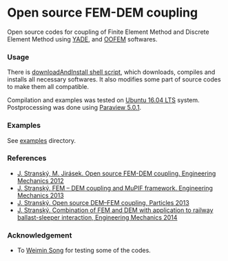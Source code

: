 # Open source FEM-DEM coupling
Open source codes for coupling of Finite Element Method and Discrete Element Method using
[YADE](http://yade-dem.org),
and
[OOFEM](http://www.oofem.org)
softwares.

### Usage
There is [downloadAndInstall shell script](installation/downloadAndInstall), which downloads, compiles and installs all necessary softwares. It also modifies some part of source codes to make them all compatible.

Compilation and examples was tested on [Ubuntu 16.04 LTS](http://www.ubuntu.com/) system.
Postprocessing was done using [Paraview 5.0.1](https://www.paraview.org/).

### Examples
See [examples](examples) directory.

### References
- [J. Stranský, M. Jirásek. Open source FEM-DEM coupling. Engineering Mechanics 2012](http://www.engmech.cz/2012/proceedings/pdf/018_Stransky_J-FT.pdf)
- [J. Stranský. FEM – DEM coupling and MuPIF framework. Engineering Mechanics 2013](http://www.engmech.cz/2013/im/doc/Book_of_EAi.pdf)
- [J. Stranský. Open source DEM–FEM coupling, Particles 2013](http://congress.cimne.com/particles2013/proceedings/full/p182.pdf)
- [J. Stranský. Combination of FEM and DEM with application to railway ballast-sleeper interaction, Engineering Mechanics 2014](http://www.engmech.cz/2014/im/doc/EM2014_proceedings.pdf)

### Acknowledgement
- To [Weimin Song](https://www.researchgate.net/profile/Weimin_Song)
for testing some of the codes.
